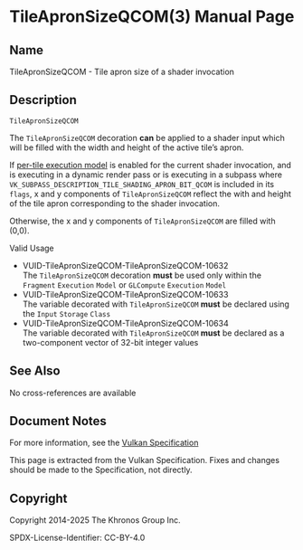 # TileApronSizeQCOM(3) Manual Page

## Name

TileApronSizeQCOM - Tile apron size of a shader invocation



## [](#_description)Description

`TileApronSizeQCOM`

The `TileApronSizeQCOM` decoration **can** be applied to a shader input which will be filled with the width and height of the active tile’s apron.

If [per-tile execution model](https://registry.khronos.org/vulkan/specs/latest/html/vkspec.html#renderpass-tile-shading) is enabled for the current shader invocation, and is executing in a dynamic render pass or is executing in a subpass where `VK_SUBPASS_DESCRIPTION_TILE_SHADING_APRON_BIT_QCOM` is included in its `flags`, x and y components of `TileApronSizeQCOM` reflect the with and height of the tile apron corresponding to the shader invocation.

Otherwise, the x and y components of `TileApronSizeQCOM` are filled with (0,0).

Valid Usage

- [](#VUID-TileApronSizeQCOM-TileApronSizeQCOM-10632)VUID-TileApronSizeQCOM-TileApronSizeQCOM-10632  
  The `TileApronSizeQCOM` decoration **must** be used only within the `Fragment` `Execution` `Model` or `GLCompute` `Execution` `Model`
- [](#VUID-TileApronSizeQCOM-TileApronSizeQCOM-10633)VUID-TileApronSizeQCOM-TileApronSizeQCOM-10633  
  The variable decorated with `TileApronSizeQCOM` **must** be declared using the `Input` `Storage` `Class`
- [](#VUID-TileApronSizeQCOM-TileApronSizeQCOM-10634)VUID-TileApronSizeQCOM-TileApronSizeQCOM-10634  
  The variable decorated with `TileApronSizeQCOM` **must** be declared as a two-component vector of 32-bit integer values

## [](#_see_also)See Also

No cross-references are available

## [](#_document_notes)Document Notes

For more information, see the [Vulkan Specification](https://registry.khronos.org/vulkan/specs/latest/html/vkspec.html#TileApronSizeQCOM)

This page is extracted from the Vulkan Specification. Fixes and changes should be made to the Specification, not directly.

## [](#_copyright)Copyright

Copyright 2014-2025 The Khronos Group Inc.

SPDX-License-Identifier: CC-BY-4.0